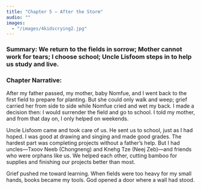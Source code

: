 ```yaml
---
title: "Chapter 5 — After the Storm"
audio: ""
images:
  - "/images/4kidscrying2.jpg"
---
```


### Summary: We return to the fields in sorrow; Mother cannot work for tears; I choose school; Uncle Lisfoom steps in to help us study and live.

### Chapter Narrative: 
After my father passed, my mother, baby Nomfue, and I went back to the first field to prepare for planting. But she could only walk and weep; grief carried her from side to side while Nomfue cried and wet my back. I made a decision then: I would surrender the field and go to school. I told my mother, and from that day on, I only helped on weekends.

Uncle Lisfoom came and took care of us. He sent us to school, just as I had hoped. I was good at drawing and singing and made good grades. The hardest part was completing projects without a father’s help. But I had uncles—Txoov Neeb (Chongneng) and Knehg Tze (Neej Zeb)—and friends who were orphans like us. We helped each other, cutting bamboo for supplies and finishing our projects better than most.

Grief pushed me toward learning. When fields were too heavy for my small hands, books became my tools. God opened a door where a wall had stood.